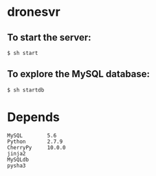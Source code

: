 # dronesvr

## To start the server:
    $ sh start

## To explore the MySQL database:
    $ sh startdb


# Depends
```
MySQL        5.6
Python       2.7.9
CherryPy     10.0.0
jinja2
MySQLdb
pysha3
```
